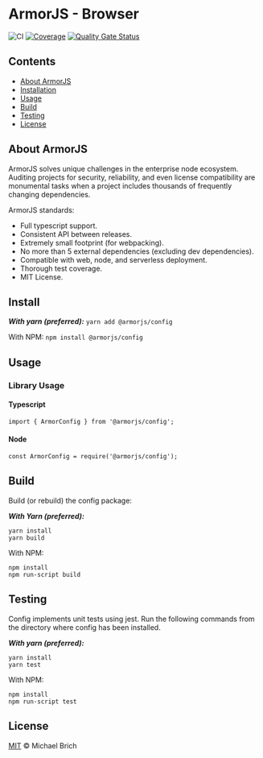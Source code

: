 # ArmorJS - Browser

![CI](https://github.com/armorjs/browser/workflows/CI/badge.svg?branch=master) [![Coverage](https://sonarcloud.io/api/project_badges/measure?project=armorjs_browser&metric=coverage)](https://sonarcloud.io/dashboard?id=armorjs_browser) [![Quality Gate Status](https://sonarcloud.io/api/project_badges/measure?project=armorjs_browser&metric=alert_status)](https://sonarcloud.io/dashboard?id=armorjs_browser)


## Contents
- [About ArmorJS](#about-armorjs)
- [Installation](#Installation)
- [Usage](#usage)
- [Build](#build)
- [Testing](#testing)
- [License](#license)

## About ArmorJS
ArmorJS solves unique challenges in the enterprise node ecosystem. Auditing projects for security, reliability, and even license compatibility are monumental tasks when a project includes thousands of frequently changing dependencies.

ArmorJS standards:
* Full typescript support.
* Consistent API between releases.
* Extremely small footprint (for webpacking).
* No more than 5 external dependencies (excluding dev dependencies).
* Compatible with web, node, and serverless deployment.
* Thorough test coverage.
* MIT License.


## Install

***With yarn (preferred):***
```yarn add @armorjs/config```

With NPM:
```npm install @armorjs/config```

## Usage

### Library Usage

#### Typescript
```
import { ArmorConfig } from '@armorjs/config';
```

#### Node
```
const ArmorConfig = require('@armorjs/config');
```

## Build
Build (or rebuild) the config package:

***With Yarn (preferred):***
```
yarn install
yarn build
```

With NPM:
```
npm install
npm run-script build
```
## Testing

Config implements unit tests using jest. Run the following commands from the directory where config has been installed.

***With yarn (preferred):***
```
yarn install
yarn test
```

With NPM:
```
npm install
npm run-script test
```

## License
[MIT](LICENSE) &copy; Michael Brich